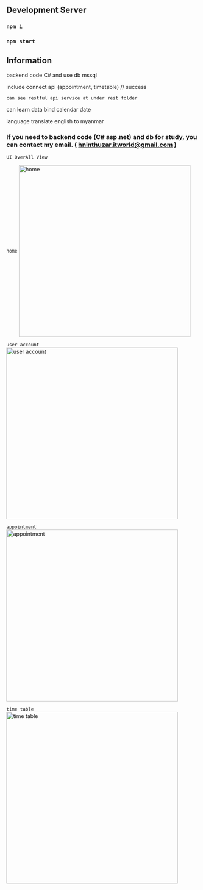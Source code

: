 Development Server
------------
### `npm i`
### `npm start`

Information
------------
 backend code C# and use db mssql
 
 include connect api (appointment, timetable)  // success
 
 `can see restful api service at under rest folder`
 
 can learn data bind calendar date 
 
 language translate english to myanmar
 

### If you need to backend code (C# asp.net) and db for study, you can contact my email. ( hninthuzar.itworld@gmail.com )

```
UI OverAll View 
```
`home`
<img align="center" width="450" src="https://github.com/hninthuzar/clinic_lotus_ui_dev/blob/master/home.png" alt="home" />

`user account`
<img align="center" width="450" src="https://github.com/hninthuzar/clinic_lotus_ui_dev/blob/master/user-account.png" alt="user account" />

`appointment`
<img align="center" width="450" src="https://github.com/hninthuzar/clinic_lotus_ui_dev/blob/master/appointment.png" alt="appointment" />

`time table`
<img align="center" width="450" src="https://github.com/hninthuzar/clinic_lotus_ui_dev/blob/master/time-table.png" alt="time table" />
